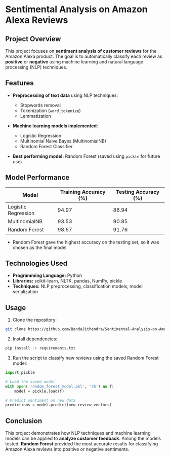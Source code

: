 # Sentimental Analysis on Amazon Alexa Reviews

## Project Overview

This project focuses on **sentiment analysis of customer reviews** for the Amazon Alexa product. The goal is to automatically classify each review as **positive** or **negative** using machine learning and natural language processing (NLP) techniques.

## Features

* **Preprocessing of text data** using NLP techniques:

  * Stopwords removal
  * Tokenization (`word_tokenize`)
  * Lemmatization
* **Machine learning models implemented**:

  * Logistic Regression
  * Multinomial Naive Bayes (MultinomialNB)
  * Random Forest Classifier
* **Best performing model:** Random Forest (saved using `pickle` for future use)

## Model Performance

| Model               | Training Accuracy (%) | Testing Accuracy (%) |
| ------------------- | --------------------- | -------------------- |
| Logistic Regression | 94.97                 | 88.94                |
| MultinomialNB       | 93.53                 | 90.85                |
| Random Forest       | 98.67                 | 91.76                |

* Random Forest gave the highest accuracy on the testing set, so it was chosen as the final model.

## Technologies Used

* **Programming Language:** Python
* **Libraries:** scikit-learn, NLTK, pandas, NumPy, pickle
* **Techniques:** NLP preprocessing, classification models, model serialization

## Usage

1. Clone the repository:

```bash
git clone https://github.com/BandaJithendra/Sentimental-Analysis-on-Amazon_Alexa_Reviews.git
```

2. Install dependencies:

```bash
pip install -r requirements.txt
```

3. Run the script to classify new reviews using the saved Random Forest model:

```python
import pickle

# Load the saved model
with open('random_forest_model.pkl', 'rb') as f:
    model = pickle.load(f)

# Predict sentiment on new data
predictions = model.predict(new_review_vectors)
```

## Conclusion

This project demonstrates how NLP techniques and machine learning models can be applied to **analyze customer feedback**. Among the models tested, **Random Forest** provided the most accurate results for classifying Amazon Alexa reviews into positive or negative sentiments.
